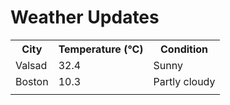 # Weather Updates

<!-- WEATHER-UPDATE-START -->
<table><tr><th>City</th><th>Temperature (°C)</th><th>Condition</th></tr><tr><td>Valsad</td><td>32.4</td><td>Sunny</td></tr><tr><td>Boston</td><td>10.3</td><td>Partly cloudy</td></tr><tr><td></td><td></td><td></td></tr></table>
<!-- WEATHER-UPDATE-END -->
